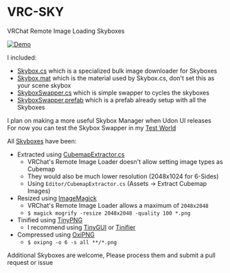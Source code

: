 # VRC-SKY
VRChat Remote Image Loading Skyboxes

[![Demo](https://img.youtube.com/vi/1dXKexeS-uA/maxresdefault.jpg)](https://youtu.be/1dXKexeS-uA)

I included:
- [Skybox.cs] which is a specialized bulk image downloader for Skyboxes
- [Skybox.mat] which is the material used by Skybox.cs, don't set this as your scene skybox
- [SkyboxSwapper.cs] which is simple swapper to cycles the skyboxes
- [SkyboxSwapper.prefab] which is a prefab already setup with all the Skyboxes

I plan on making a more useful Skybox Manager when Udon UI releases  
For now you can test the Skybox Swapper in my [Test World](https://vrchat.com/home/world/wrld_e694ad3f-2ada-46c7-9100-b8c1f09e4dbd)

All [Skyboxes] have been:
- Extracted using [CubemapExtractor.cs]
    - VRChat's Remote Image Loader doesn't allow setting image types as Cubemap
    - They would also be much lower resolution (2048x1024 for 6-Sides)
    - Using `Editor/CubemapExtractor.cs` (Assets -> Extract Cubemap Images)
- Resized using [ImageMagick]
    - VRChat's Remote Image Loader allows a maximum of `2048x2048`
    - `$ magick mogrify -resize 2048x2048 -quality 100 *.png`
- Tinified using [TinyPNG]
    - I recommend using [TinyGUI] or [Tinifier]
- Compressed using [OxiPNG]
    - `$ oxipng -o 6 -s all **/*.png`

Additional Skyboxes are welcome, Please process them and submit a pull request or issue

[Skyboxes]: Skyboxes
[Skybox.cs]: Scripts/Skybox.cs
[Skybox.mat]: Materials/Skybox.mat
[SkyboxSwapper.cs]: Scripts/SkyboxSwapper.cs
[SkyboxSwapper.prefab]: Prefabs/SkyboxSwapper.prefab
[CubemapExtractor.cs]: Editor/CubemapExtractor.cs
[ImageMagick]: https://imagemagick.org
[TinyPNG]: https://tinypng.com
[TinyGUI]: https://github.com/chenjing1294/TinyGUI
[Tinifier]: https://github.com/tarampampam/tinifier
[OxiPNG]: https://github.com/shssoichiro/oxipng